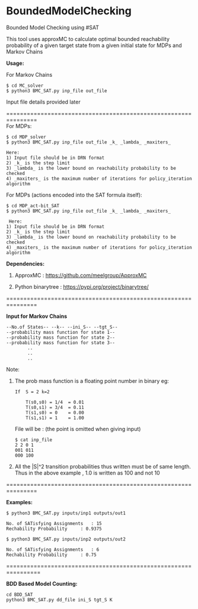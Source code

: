 # BoundedModelChecking
Bounded Model Checking using #SAT

This tool uses approxMC to calculate optimal bounded reachability probability of a given target state from a given initial state for MDPs and Markov Chains

__Usage:__

For Markov Chains 
```
$ cd MC_solver
$ python3 BMC_SAT.py inp_file out_file
```
Input file details provided later

===============================================================\
For MDPs: 
```
$ cd MDP_solver
$ python3 BMC_SAT.py inp_file out_file _k_ _lambda_ _maxiters_
```
    Here:
	1) Input file should be in DRN format
	2) _k_ is the step limit 
	3) _lambda_ is the lower bound on reachability probability to be checked
	4) _maxiters_ is the maximum number of iterations for policy_iteration algorithm
  
For MDPs (actions encoded into the SAT formula itself): 
```
$ cd MDP_act-bit_SAT
$ python3 BMC_SAT.py inp_file out_file _k_ _lambda_ _maxiters_
```
     Here:
	1) Input file should be in DRN format
	2) _k_ is the step limit 
	3) _lambda_ is the lower bound on reachability probability to be checked
	4) _maxiters_ is the maximum number of iterations for policy_iteration algorithm



__Dependencies:__

1) ApproxMC 		:	https://github.com/meelgroup/ApproxMC

2) Python binarytree	:	https://pypi.org/project/binarytree/



===============================================================

__Input for Markov Chains__

	--No.of States-- --k-- --ini_S-- --tgt_S--
	--probability mass function for state 1--
	--probability mass function for state 2--
	--probability mass function for state 3--
			..
			..
			..
	

Note:		

1)  The prob mass function is a floating point number in binary
	eg: 
	
		
		If 	S = 2 k=2 
	
			T(s0,s0) = 1/4	= 0.01 
			T(s0,s1) = 3/4	= 0.11
			T(s1,s0) = 0	= 0.00 
			T(s1,s1) = 1	= 1.00
		
	File will be :
	(the point is omitted when giving input)
	
		$ cat inp_file
		2 2 0 1
		001 011
		000 100

2)  All the |S|^2 transition probabilities thus written must be of same length.	Thus in the above example , 1.0 is written as 100 and not 10

===============================================================

__Examples:__

```
$ python3 BMC_SAT.py inputs/inp1 outputs/out1 

No. of SATisfying Assignments	: 15
Rechability Probability		: 0.9375

$ python3 BMC_SAT.py inputs/inp2 outputs/out2 

No. of SATisfying Assignments	: 6
Rechability Probability		: 0.75

```

================================================================

__BDD Based Model Counting:__

```
cd BDD_SAT
python3 BMC_SAT.py dd_file ini_S tgt_S K

```
